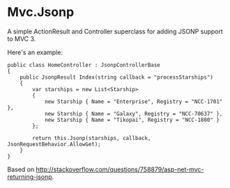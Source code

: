 # Mvc.Jsonp

A simple ActionResult and Controller superclass for adding JSONP support to MVC 3.

Here's an example:

    public class HomeController : JsonpControllerBase
    {
        public JsonpResult Index(string callback = "processStarships")
        {
            var starships = new List<Starship>
            {
                new Starship { Name = "Enterprise", Registry = "NCC-1701" },
                new Starship { Name = "Galaxy", Registry = "NCC-70637" },
                new Starship { Name = "Tikopai", Registry = "NCC-1800" }
            };

            return this.Jsonp(starships, callback, JsonRequestBehavior.AllowGet);
        }
    }

Based on http://stackoverflow.com/questions/758879/asp-net-mvc-returning-jsonp.